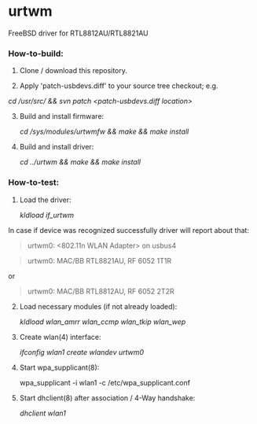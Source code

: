 # urtwm
FreeBSD driver for RTL8812AU/RTL8821AU

### **How-to-build:**

1) Clone / download this repository.

2) Apply 'patch-usbdevs.diff' to your source tree checkout; e.g.

  *cd /usr/src/ && svn patch <patch-usbdevs.diff location>*

3) Build and install firmware:

   *cd <repository location>/sys/modules/urtwmfw && make && make install*

4) Build and install driver:

   *cd ../urtwm && make && make install*
   
   
   
### **How-to-test:**

1) Load the driver:

   *kldload if_urtwm*
   
In case if device was recognized successfully driver will report about that:

> urtwm0: <802.11n WLAN Adapter> on usbus4

> urtwm0: MAC/BB RTL8821AU, RF 6052 1T1R

or

> urtwm0: MAC/BB RTL8812AU, RF 6052 2T2R

2) Load necessary modules (if not already loaded):

   *kldload wlan_amrr wlan_ccmp wlan_tkip wlan_wep*
   
3) Create wlan(4) interface:

   *ifconfig wlan1 create wlandev urtwm0*
   
3) Start wpa_supplicant(8):

   wpa_supplicant -i wlan1 -c /etc/wpa_supplicant.conf
   
4) Start dhclient(8) after association / 4-Way handshake:

   *dhclient wlan1*
